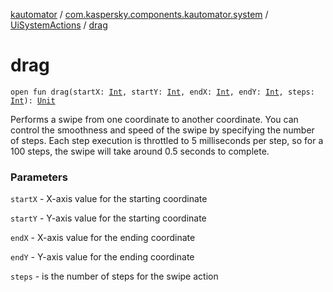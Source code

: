 [kautomator](../../index.md) / [com.kaspersky.components.kautomator.system](../index.md) / [UiSystemActions](index.md) / [drag](./drag.md)

# drag

`open fun drag(startX: `[`Int`](https://kotlinlang.org/api/latest/jvm/stdlib/kotlin/-int/index.html)`, startY: `[`Int`](https://kotlinlang.org/api/latest/jvm/stdlib/kotlin/-int/index.html)`, endX: `[`Int`](https://kotlinlang.org/api/latest/jvm/stdlib/kotlin/-int/index.html)`, endY: `[`Int`](https://kotlinlang.org/api/latest/jvm/stdlib/kotlin/-int/index.html)`, steps: `[`Int`](https://kotlinlang.org/api/latest/jvm/stdlib/kotlin/-int/index.html)`): `[`Unit`](https://kotlinlang.org/api/latest/jvm/stdlib/kotlin/-unit/index.html)

Performs a swipe from one coordinate to another coordinate. You can control
the smoothness and speed of the swipe by specifying the number of steps.
Each step execution is throttled to 5 milliseconds per step, so for a 100
steps, the swipe will take around 0.5 seconds to complete.

### Parameters

`startX` - X-axis value for the starting coordinate

`startY` - Y-axis value for the starting coordinate

`endX` - X-axis value for the ending coordinate

`endY` - Y-axis value for the ending coordinate

`steps` - is the number of steps for the swipe action